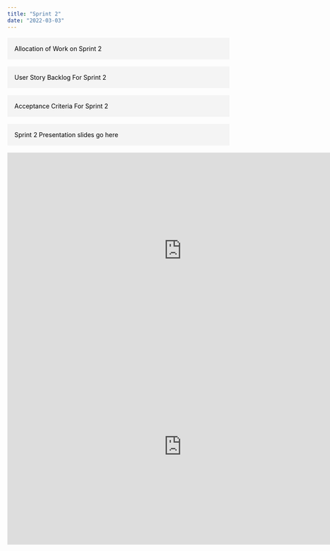 ```yaml
---
title: "Sprint 2"
date: "2022-03-03"
---
```

<style>
    .m{
        margin: 1rem 0
    }
    .a {
        background: #f4f4f4;
        color: #000000;
        display: block;
        padding: 1rem;
        text-decoration: none;
    }

    .a:hover {
        background: #e4e4e4;
    }

    .h2 {
        margin-bottom: 0;
    }

    .p {
        color: #777777;
        font-size: .8rem;
        font-style: italic;
    }
</style>

<div class="m">
    <a class="a" href="/contributions#sprint2">Allocation of Work on Sprint 2</a>
</div>
<div class="m">
    <a class="a" href="/backlog#sprint2">User Story Backlog For Sprint 2</a>
</div>
<div class="m">
    <a class="a" href="/criteria#sprint2">Acceptance Criteria For Sprint 2</a>
</div>
<div class="m">
    <a class="a"> Sprint 2 Presentation slides go here<a>    
</div>

<iframe width="790" height="444" src="https://www.youtube.com/embed/Cq1Bx300yXo" title="YouTube video player" frameborder="0" allow="accelerometer; autoplay; clipboard-write; encrypted-media; gyroscope; picture-in-picture" allowfullscreen></iframe>
<br/>
<iframe width="790" height="444" src="https://www.youtube.com/embed/IpzTtJ97CNY" title="YouTube video player" frameborder="0" allow="accelerometer; autoplay; clipboard-write; encrypted-media; gyroscope; picture-in-picture" allowfullscreen></iframe>